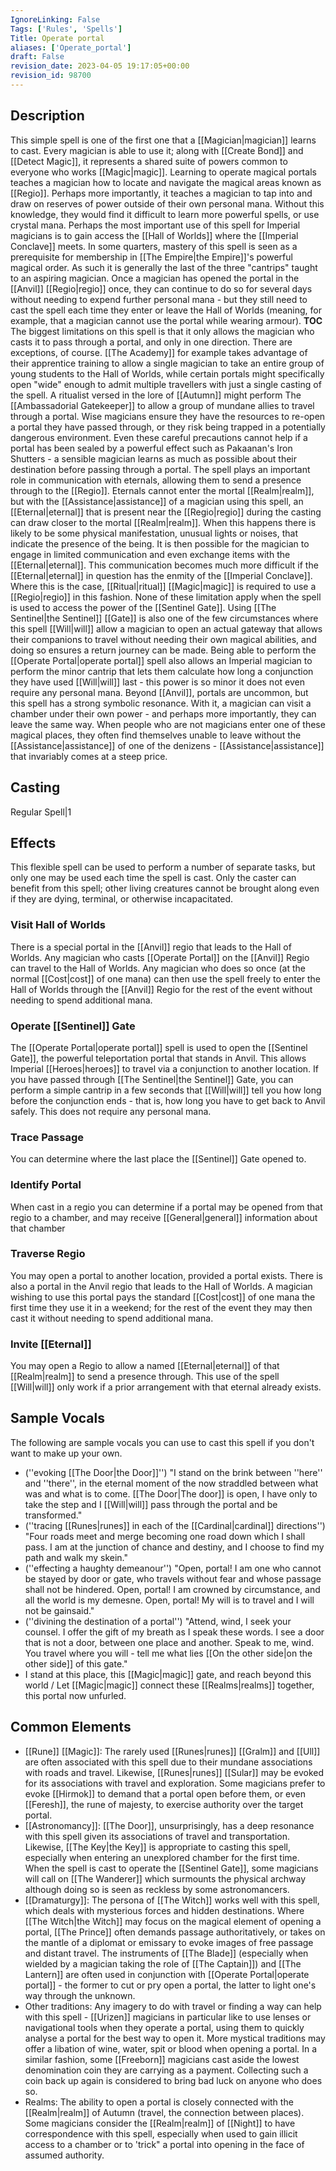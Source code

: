 ```yaml
---
IgnoreLinking: False
Tags: ['Rules', 'Spells']
Title: Operate portal
aliases: ['Operate_portal']
draft: False
revision_date: 2023-04-05 19:17:05+00:00
revision_id: 98700
---
```


## Description
This simple spell is one of the first one that a [[Magician|magician]] learns to cast. Every magician is able to use it; along with [[Create Bond]] and [[Detect Magic]], it represents a shared suite of powers common to everyone who works [[Magic|magic]]. Learning to operate magical portals teaches a magician how to locate and navigate the magical areas known as [[Regio]]. Perhaps more importantly, it teaches a magician to tap into and draw on reserves of power outside of their own personal mana. Without this knowledge, they would find it difficult to learn more powerful spells, or use crystal mana.
Perhaps the most important use of this spell for Imperial magicians is to gain access the [[Hall of Worlds]] where the [[Imperial Conclave]] meets. In some quarters, mastery of this spell is seen as a prerequisite for membership in [[The Empire|the Empire]]'s powerful magical order. As such it is generally the last of the three "cantrips" taught to an aspiring magician. Once a magician has opened the portal in the [[Anvil]] [[Regio|regio]] once, they can continue to do so for several days without needing to expend further personal mana - but they still need to cast the spell each time they enter or leave the Hall of Worlds (meaning, for example, that a magician cannot use the portal while wearing armour).
__TOC__
The biggest limitations on this spell is that it only allows the magician who casts it to pass through a portal, and only in one direction. There are exceptions, of course. [[The Academy]] for example takes advantage of their apprentice training to allow a single magician to take an entire group of young students to the Hall of Worlds, while certain portals might specifically open "wide" enough to admit multiple travellers with just a single casting of the spell. A ritualist versed in the lore of [[Autumn]] might perform The [[Ambassadorial Gatekeeper]] to allow a group of mundane allies to travel through a portal.
Wise magicians ensure they have the resources to re-open a portal they have passed through, or they risk being trapped in a potentially dangerous environment. Even these careful precautions cannot help if a portal has been sealed by a powerful effect such as Pakaanan's Iron Shutters - a sensible magician learns as much as possible about their destination before passing through a portal.
The spell plays an important role in communication with eternals, allowing them to send a presence through to the [[Regio]]. Eternals cannot enter the mortal [[Realm|realm]], but with the [[Assistance|assistance]] of a magician using this spell, an [[Eternal|eternal]] that is present near the [[Regio|regio]] during the casting can draw closer to the mortal [[Realm|realm]]. When this happens there is likely to be some physical manifestation, unusual lights or noises, that indicate the presence of the being. It is then possible for the magician to engage in limited communication and even exchange items with the [[Eternal|eternal]].
This communication becomes much more difficult if the [[Eternal|eternal]] in question has the enmity of the [[Imperial Conclave]]. Where this is the case, [[Ritual|ritual]] [[Magic|magic]] is required to use a [[Regio|regio]] in this fashion.
None of these limitation apply when the spell is used to access the power of the [[Sentinel Gate]].  Using [[The Sentinel|the Sentinel]] [[Gate]] is also one of the few circumstances where this spell [[Will|will]] allow a magician to open an actual gateway that allows their companions to travel without needing their own magical abilities, and doing so ensures a return journey can be made. Being able to perform the [[Operate Portal|operate portal]] spell also allows an Imperial magician to perform the minor cantrip that lets them calculate how long a conjunction they have used [[Will|will]] last - this power is so minor it does not even require any personal mana.
Beyond [[Anvil]], portals are uncommon, but this spell has a strong symbolic resonance. With it, a magician can visit a chamber under their own power - and perhaps more importantly, they can leave the same way. When people who are not magicians enter one of these magical places, they often find themselves unable to leave without the [[Assistance|assistance]] of one of the denizens - [[Assistance|assistance]] that invariably comes at a steep price.
## Casting
Regular Spell|1
## Effects
This flexible spell can be used to perform a number of separate tasks, but only one may be used each time the spell is cast. Only the caster can benefit from this spell; other living creatures cannot be brought along even if they are dying, terminal, or otherwise incapacitated.
### Visit Hall of Worlds
There is a special portal in the [[Anvil]] regio that leads to the Hall of Worlds. Any magician who casts [[Operate Portal]] on the [[Anvil]] Regio can travel to the Hall of Worlds. Any magician who does so once (at the normal [[Cost|cost]] of one mana) can then use the spell freely to enter the Hall of Worlds through the [[Anvil]] Regio for the rest of the event without needing to spend additional mana.
### Operate [[Sentinel]] Gate
The [[Operate Portal|operate portal]] spell is used to open the [[Sentinel Gate]], the powerful teleportation portal that stands in Anvil. This allows Imperial [[Heroes|heroes]] to travel via a conjunction to another location.
If you have passed through [[The Sentinel|the Sentinel]] Gate, you can perform a simple cantrip in a few seconds that [[Will|will]] tell you how long before the conjunction ends - that is, how long you have to get back to Anvil safely. This does not require any personal mana.
### Trace Passage
You can determine where the last place the [[Sentinel]] Gate opened to.
### Identify Portal
When cast in a regio you can determine if a portal may be opened from that regio to a chamber, and may receive [[General|general]] information about that chamber
### Traverse Regio
You may open a portal to another location, provided a portal exists. 
There is also a portal in the Anvil regio that leads to the Hall of Worlds. A magician wishing to use this portal pays the standard [[Cost|cost]] of one mana the first time they use it in a weekend; for the rest of the event they may then cast it without needing to spend additional mana. 
### Invite [[Eternal]]
You may open a Regio to allow a named [[Eternal|eternal]] of that [[Realm|realm]] to send a presence through. This use of the spell [[Will|will]] only work if a prior arrangement with that eternal already exists.
## Sample Vocals
The following are sample vocals you can use to cast this spell if you don't want to make up your own.
* (''evoking [[The Door|the Door]]'') "I stand on the brink between ''here'' and ''there'', in the eternal moment of the now straddled between what was and what is to come. [[The Door|The door]] is open, I have only to take the step and I [[Will|will]] pass through the portal and be transformed."
* (''tracing [[Runes|runes]] in each of the [[Cardinal|cardinal]] directions'') "Four roads meet and merge becoming one road down which I shall pass. I am at the junction of chance and destiny, and I choose to find my path and walk my skein." 
* (''effecting a haughty demeanour'') "Open, portal! I am one who cannot be stayed by door or gate, who travels without fear and whose passage shall not be hindered. Open, portal! I am crowned by circumstance, and all the world is my demesne. Open, portal! My will is to travel and I will not be gainsaid."
* (''divining the destination of a portal'') "Attend, wind, I seek your counsel. I offer the gift of my breath as I speak these words. I see a door that is not a door, between one place and another. Speak to me, wind. You travel where you will - tell me what lies [[On the other side|on the other side]] of this gate."
* I stand at this place, this [[Magic|magic]] gate, and reach beyond this world / Let [[Magic|magic]] connect these [[Realms|realms]] together, this portal now unfurled.
## Common Elements
* [[Rune]] [[Magic]]: The rarely used [[Runes|runes]] [[Gralm]] and [[Ull]] are often associated with this spell due to their mundane associations with roads and travel. Likewise, [[Runes|runes]]  [[Sular]] may be evoked for its associations with travel and exploration. Some magicians prefer to evoke [[Hirmok]] to demand that a portal open before them, or even [[Feresh]], the rune of majesty, to exercise authority over the target portal.
* [[Astronomancy]]: [[The Door]], unsurprisingly, has a deep resonance with this spell given its associations of travel and transportation. Likewise, [[The Key|the Key]] is appropriate to casting this spell, especially when entering an unexplored chamber for the first time. When the spell is cast to operate the [[Sentinel Gate]], some magicians will call on [[The Wanderer]] which surmounts the physical archway although doing so is seen as reckless by some astronomancers.
* [[Dramaturgy]]: The persona of [[The Witch]] works well with this spell, which deals with mysterious forces and hidden destinations. Where [[The Witch|the Witch]] may focus on the magical element of opening a portal, [[The Prince]] often demands passage authoritatively, or takes on the mantle of a diplomat or emissary to evoke images of free passage and distant travel. The instruments of [[The Blade]] (especially when wielded by a magician taking the role of [[The Captain]]) and [[The Lantern]] are often used in conjunction with [[Operate Portal|operate portal]] - the former to cut or pry open a portal, the latter to light one's way through the unknown. 
* Other traditions: Any imagery to do with travel or finding a way can help with this spell - [[Urizen]] magicians in particular like to use lenses or navigational tools when they operate a portal, using them to quickly analyse a portal for the best way to open it. More mystical traditions may offer a libation of wine, water, spit or blood when opening a portal. In a similar fashion, some [[Freeborn]] magicians cast aside the lowest denomination coin they are carrying as a payment. Collecting such a coin back up again is considered to bring bad luck on anyone who does so.
* Realms: The ability to open a portal is closely connected with the [[Realm|realm]] of Autumn (travel, the connection between places). Some magicians consider the [[Realm|realm]] of [[Night]] to have correspondence with this spell, especially when used to gain illicit access to a chamber or to 'trick" a portal into opening in the face of assumed authority.